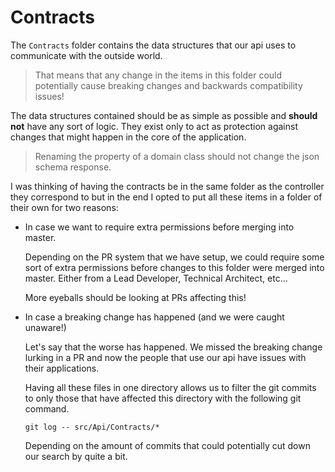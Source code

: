 # Contracts

The ```Contracts``` folder contains the data structures that our api uses to communicate with the outside world. 

> That means that any change in the items in this folder could potentially cause breaking changes and backwards compatibility issues!

The data structures contained should be as simple as possible and **should not** have any sort of logic. They exist only to act as protection against changes that might happen in the core of the application.

> Renaming the property of a domain class should not change the json schema response.

I was thinking of having the contracts be in the same folder as the controller they correspond to but in the end I opted to put all these items in a folder of their own for two reasons:

- In case we want to require extra permissions before merging into master.

    Depending on the PR system that we have setup, we could require some sort of extra permissions before changes to this folder were merged into master. Either from a Lead Developer, Technical Architect, etc... 
    
    More eyeballs should be looking at PRs affecting this!

- In case a breaking change has happened (and we were caught unaware!)

    Let's say that the worse has happened. We missed the breaking change lurking in a PR and now the people that use our api have issues with their applications.

    Having all these files in one directory allows us to filter the git commits to only those that have affected this directory with the following git command.

    ```
    git log -- src/Api/Contracts/*
    ```

    Depending on the amount of commits that could potentially cut down our search by quite a bit.
